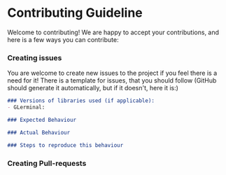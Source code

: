 # Contributing Guideline

Welcome to contributing! We are happy to accept your contributions, 
and here is a few ways you can contribute:

### Creating issues
You are welcome to create new issues to the project if you feel there is a need for it! 
There is a template for issues, that you should follow (GitHub should generate it automatically, but if it doesn't, here it is:)
```markdown
### Versions of libraries used (if applicable):
- GLerminal: 

### Expected Behaviour

### Actual Behaviour

### Steps to reproduce this behaviour
```

### Creating Pull-requests
